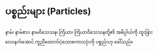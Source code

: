 # ပစ္စည်းများ (Particles)

နာမ်၊ နာမ်စား၊ နာမဝိသေသန၊ ကြိယာ၊ ကြိယာဝိသေသနတို့၏ အဓိပ္ပါယ်ကို ထူးခြားလေးနက်အောင် ကူညီထောက်ပံ့သောစကားလုံးကို ပစ္စည်းဟု ခေါ်သည်။
